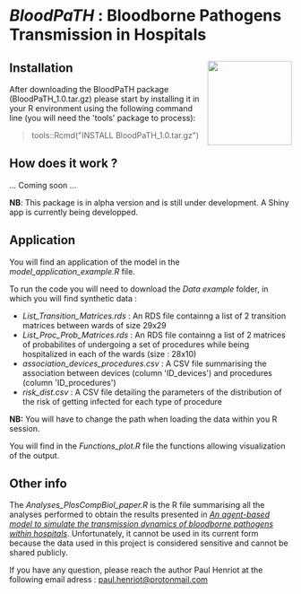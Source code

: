 
# *BloodPaTH* : Bloodborne Pathogens Transmission in Hospitals 

## Installation <a href="README.md"> <img src="https://github.com/phenriot/BloodPaTH/blob/main/Other/BloodPaTH_logo.png" align="right" width="150"/> </a>

After downloading the BloodPaTH package (BloodPaTH_1.0.tar.gz) please start by installing it in your R environment using the following command line (you will need the 'tools' package to process):
 > tools::Rcmd("INSTALL BloodPaTH_1.0.tar.gz")

## How does it work ?  

... Coming soon ...

**NB**: This package is in alpha version and is still under development. A Shiny app is currently being developped. 

## Application

You will find an application of the model in the *model_application_example.R* file. 

To run the code you will need to download the *Data example* folder, in which you will find synthetic data :
- *List_Transition_Matrices.rds* : An RDS file containng a list of 2 transition matrices between wards of size 29x29
- *List_Proc_Prob_Matrices.rds* : An RDS file containng a list of 2 matrices of probabilites of undergoing a set of procedures while being hospitalized in each of the wards (size : 28x10)
- *association_devices_procedures.csv* : A CSV file summarising the association between devices (column 'ID_devices') and procedures (column 'ID_procedures')
- *risk_dist.csv* : A CSV file detailing the parameters of the distribution of the risk of getting infected for each type of procedure 

**NB:** You will have to change the path when loading the data within you R session. 

You will find in the *Functions_plot.R* file the functions allowing visualization of the output. 

## Other info 

The *Analyses_PlosCompBiol_paper.R* is the R file summarising all the analyses performed to obtain the results presented in [*An agent-based model to simulate the transmission dynamics of bloodborne pathogens within hospitals*](https://www.medrxiv.org/content/10.1101/2023.11.14.23298506v1).
Unfortunately, it cannot be used in its current form because the data used in this project is considered sensitive and cannot be shared publicly. 

If you have any question, please reach the author Paul Henriot at the following email adress : paul.henriot@protonmail.com

